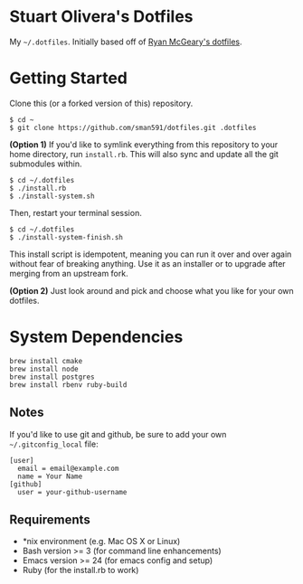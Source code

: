 # Stuart Olivera's Dotfiles

My `~/.dotfiles`. Initially based off of [Ryan McGeary's dotfiles](https://github.com/rmm5t/dotfiles).

# Getting Started

Clone this (or a forked version of this) repository.

    $ cd ~
    $ git clone https://github.com/sman591/dotfiles.git .dotfiles

**(Option 1)** If you'd like to symlink everything from this repository to your
home directory, run `install.rb`. This will also sync and update all the git
submodules within.

    $ cd ~/.dotfiles
    $ ./install.rb
    $ ./install-system.sh

Then, restart your terminal session.

    $ cd ~/.dotfiles
    $ ./install-system-finish.sh


This install script is idempotent, meaning you can run it over and over again
without fear of breaking anything. Use it as an installer or to upgrade after
merging from an upstream fork.

**(Option 2)** Just look around and pick and choose what you like for your own
  dotfiles.

# System Dependencies

```
brew install cmake
brew install node
brew install postgres
brew install rbenv ruby-build
```

## Notes

If you'd like to use git and github, be sure to add your own `~/.gitconfig_local` file:

```
[user]
  email = email@example.com
  name = Your Name
[github]
  user = your-github-username
```

## Requirements

* *nix environment (e.g. Mac OS X or Linux)
* Bash version >= 3 (for command line enhancements)
* Emacs version >= 24 (for emacs config and setup)
* Ruby (for the install.rb to work)
